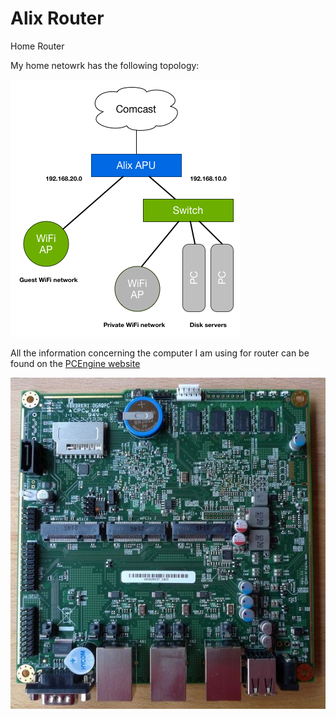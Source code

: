 # Alix Router
Home Router

My home netowrk has the following topology:

![Network Topology](misc/HomeNetworkTopology.png)

All the information concerning the computer I am using for router can
be found on the [PCEngine website](http://www.pcengines.ch/apu.htm)

![Alix APU](misc/apu1c1.jpg)
